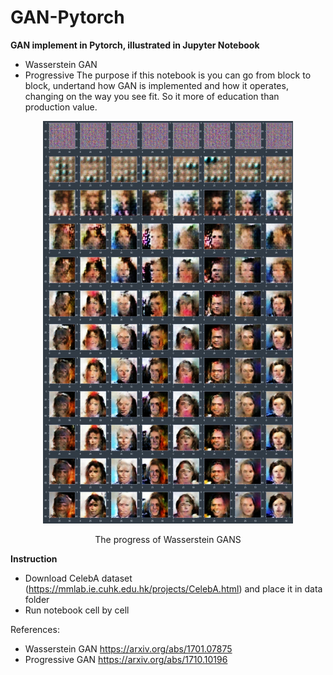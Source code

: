 # GAN-Pytorch
**GAN implement in Pytorch, illustrated in Jupyter Notebook**
- Wasserstein GAN
- Progressive
The purpose if this notebook is you can go from block to block, undertand how GAN is implemented and how it operates, changing on the way you see fit. So it more of education than production value.

<p align = "center"> 
<img src='images/samples.jpg' width=400>
</p>
<p align = "center"> The progress of Wasserstein GANS </p>


**Instruction**
- Download CelebA dataset (https://mmlab.ie.cuhk.edu.hk/projects/CelebA.html) and place it in data folder 
- Run notebook cell by cell

References:
- Wasserstein GAN https://arxiv.org/abs/1701.07875
- Progressive GAN https://arxiv.org/abs/1710.10196
